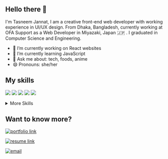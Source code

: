 
## Hello there 👋
I'm Tasneem Jannat, I am a creative front-end web developer with working experience in UI/UX design. From Dhaka, Bangladesh, currently working at OFA Support as a Web Developer in Miyazaki, Japan 🇯🇵 . I graduated in Computer Science and Engineering.

- 🔭  I’m currently working on React websites
- 🌱  I’m currently learning JavaScript
- 💬  Ask me about: tech, foods, anime
- 😄  Pronouns: she/her


## My skills

![](https://img.shields.io/badge/Code-React-informational?style=flat&logo=react&logoColor=white&color=4AB197)
![](https://img.shields.io/badge/Code-Wordpress-informational?style=flat&logo=Wordpress&logoColor=white&color=4AB197)
![](https://img.shields.io/badge/Code-PHP-informational?style=flat&logo=PHP&logoColor=white&color=4AB197)
![](https://img.shields.io/badge/Code-JavaScript-informational?style=flat&logo=JavaScript&logoColor=white&color=4AB197)
![](https://img.shields.io/badge/Code-MySQL-informational?style=flat&logo=MySQL&logoColor=white&color=4AB197)


<details>
<summary>More Skills</summary>
<br>

![](https://img.shields.io/badge/Code-HTML-informational?style=flat&logo=HTML&logoColor=white&color=4AB197)
![](https://img.shields.io/badge/Code-Laravel-informational?style=flat&logo=Laravel&logoColor=white&color=4AB197)
![](https://img.shields.io/badge/Style-CSS-informational?style=flat&logo=css3&logoColor=white&color=4AB197)
![](https://img.shields.io/badge/Tools-GitHub-informational?style=flat&logo=GitHub&logoColor=white&color=1694FA)
![](https://img.shields.io/badge/Tools-Figma-informational?style=flat&logo=Figma&logoColor=white&color=1694FA)
![](https://img.shields.io/badge/Tools-Photoshop-informational?style=flat&logo=Adobe-Photoshop&logoColor=white&color=1694FA)

</details>


## Want to know more?

[<img alt="portfolio link" src="https://img.shields.io/badge/My%20Portfolio-https%3A%2F%2Ftasneemj.com-pink" />](https://tasneemj.com) 

[<img alt="resume link" src="https://img.shields.io/badge/My%20CV-Download%20my%20Resume-blue" />](https://tasneemj.com/Tasneem_Jannat-Resume.pdf)

[<img alt="email" src="https://img.shields.io/badge/Email%20me-iamtasneemj%40gmail.com-orange" />](mailto:iamtasneemj@gmail.com) 


